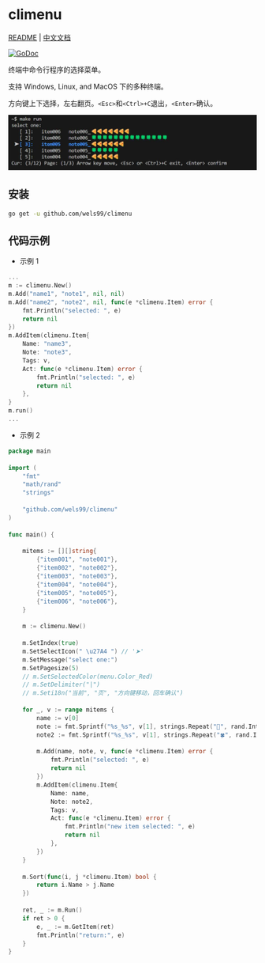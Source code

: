 # climenu

[README](README.md) | [中文文档](README_zh.md)

[![GoDoc](https://img.shields.io/badge/go-documentation-blue)](https://pkg.go.dev/github.com/wels99/climenu)

终端中命令行程序的选择菜单。

支持 Windows, Linux, and MacOS 下的多种终端。

方向键上下选择，左右翻页。`<Esc>`和`<Ctrl>+C`退出，`<Enter>`确认。

![pic](./img/pic001.jpg)

## 安装

```bash
go get -u github.com/wels99/climenu
```

## 代码示例

- 示例 1

```go
...
m := climenu.New()
m.Add("name1", "note1", nil, nil)
m.Add("name2", "note2", nil, func(e *climenu.Item) error {
    fmt.Println("selected: ", e)
    return nil
})
m.AddItem(climenu.Item{
    Name: "name3",
    Note: "note3",
    Tags: v,
    Act: func(e *climenu.Item) error {
        fmt.Println("selected: ", e)
        return nil
    },
}
m.run()
...
```

- 示例 2

```go
package main

import (
    "fmt"
    "math/rand"
    "strings"

    "github.com/wels99/climenu"
)

func main() {

    mitems := [][]string{
        {"item001", "note001"},
        {"item002", "note002"},
        {"item003", "note003"},
        {"item004", "note004"},
        {"item005", "note005"},
        {"item006", "note006"},
    }

    m := climenu.New()

    m.SetIndex(true)
    m.SetSelectIcon(" \u27A4 ") // '➤'
    m.SetMessage("select one:")
    m.SetPagesize(5)
    // m.SetSelectedColor(menu.Color_Red)
    // m.SetDelimiter("|")
    // m.Seti18n("当前", "页", "方向键移动，回车确认")

    for _, v := range mitems {
        name := v[0]
        note := fmt.Sprintf("%s_%s", v[1], strings.Repeat("🍕", rand.Intn(10)))
        note2 := fmt.Sprintf("%s_%s", v[1], strings.Repeat("🍀", rand.Intn(20)))

        m.Add(name, note, v, func(e *climenu.Item) error {
            fmt.Println("selected: ", e)
            return nil
        })
        m.AddItem(climenu.Item{
            Name: name,
            Note: note2,
            Tags: v,
            Act: func(e *climenu.Item) error {
                fmt.Println("new item selected: ", e)
                return nil
            },
        })
    }

    m.Sort(func(i, j *climenu.Item) bool {
        return i.Name > j.Name
    })

    ret, _ := m.Run()
    if ret > 0 {
        e, _ := m.GetItem(ret)
        fmt.Println("return:", e)
    }
}
```
